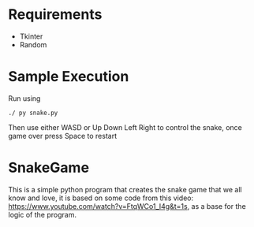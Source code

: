 # Requirements
- Tkinter
- Random

# Sample Execution

Run using
```
./ py snake.py        
```
Then use either WASD or Up Down Left Right to control the snake, once game over press Space to restart

# SnakeGame
This is a simple python program that creates the snake game that we all know and love, it is based on some code from this video: https://www.youtube.com/watch?v=FtqWCo1_I4g&t=1s, as a base for the logic of the program.